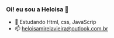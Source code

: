 ### Oi! eu sou a Heloisa 👋


- 🌱 Estudando Html, css, JavaScrip
- 📫 heloisamirelavieira@outlook.com.br
